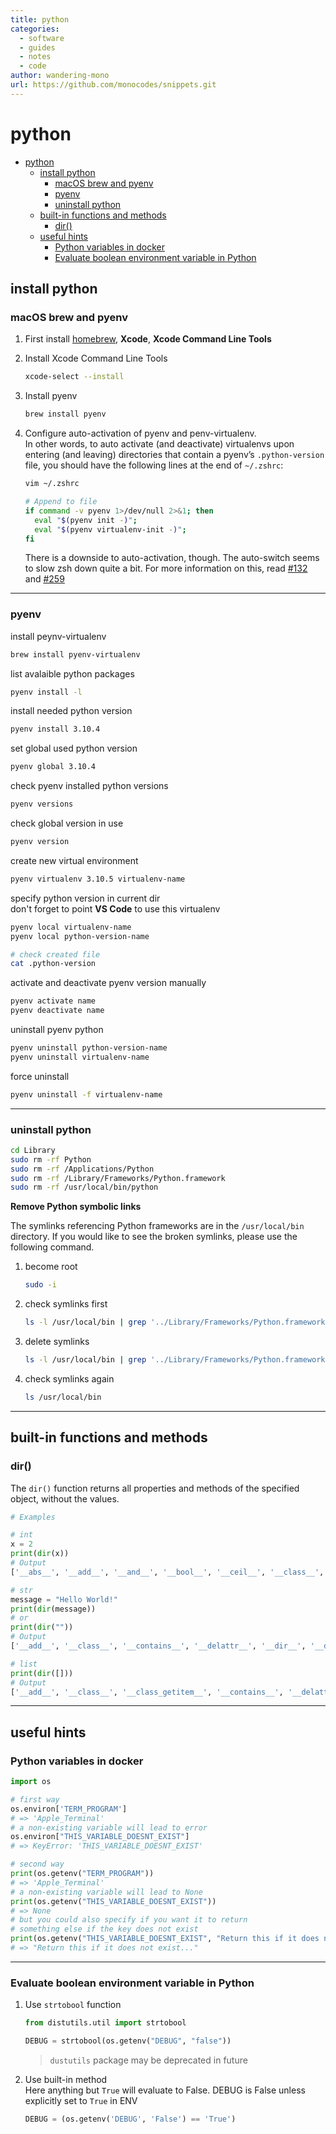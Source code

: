 ```yaml
---
title: python
categories:
  - software
  - guides
  - notes
  - code
author: wandering-mono
url: https://github.com/monocodes/snippets.git
---
```


# python

- [python](#python)
  - [install python](#install-python)
    - [macOS brew and pyenv](#macos-brew-and-pyenv)
    - [pyenv](#pyenv)
    - [uninstall python](#uninstall-python)
  - [built-in functions and methods](#built-in-functions-and-methods)
    - [dir()](#dir)
  - [useful hints](#useful-hints)
    - [Python variables in docker](#python-variables-in-docker)
    - [Evaluate boolean environment variable in Python](#evaluate-boolean-environment-variable-in-python)

## install python

### macOS brew and pyenv

1. First install [homebrew](../brew.md), **Xcode**, **Xcode Command Line Tools**

2. Install Xcode Command Line Tools

   ```sh
   xcode-select --install
   ```

3. Install pyenv

   ```sh
   brew install pyenv
   ```

4. Configure auto-activation of pyenv and penv-virtualenv.  
   In other words, to auto activate (and deactivate) virtualenvs upon entering (and leaving) directories that contain a pyenv’s `.python-version` file, you should have the following lines at the end of `~/.zshrc`:

   ```sh
   vim ~/.zshrc
   
   # Append to file
   if command -v pyenv 1>/dev/null 2>&1; then
     eval "$(pyenv init -)";
     eval "$(pyenv virtualenv-init -)"; 
   fi
   ```

   There is a downside to auto-activation, though. The auto-switch seems to slow zsh down quite a bit. For more information on this, read [#132](https://github.com/pyenv/pyenv-virtualenv/issues/132) and [#259](https://github.com/pyenv/pyenv-virtualenv/issues/259)

---

### pyenv

install peynv-virtualenv

```sh
brew install pyenv-virtualenv
```

list avalaible python packages

```sh
pyenv install -l
```

install needed python version

```sh
pyenv install 3.10.4
```

set global used python version

```sh
pyenv global 3.10.4
```

check pyenv installed python versions

```sh
pyenv versions
```

check global version in use

```sh
pyenv version
```

create new virtual environment

```sh
pyenv virtualenv 3.10.5 virtualenv-name
```

specify python version in current dir  
don't forget to point **VS Code** to use this virtualenv

```sh
pyenv local virtualenv-name
pyenv local python-version-name

# check created file
cat .python-version
```

activate and deactivate pyenv version manually

```sh
pyenv activate name
pyenv deactivate name
```

uninstall pyenv python

```sh
pyenv uninstall python-version-name
pyenv uninstall virtualenv-name
```

force uninstall

```sh
pyenv uninstall -f virtualenv-name
```

---

### uninstall python

```sh
cd Library
sudo rm -rf Python
sudo rm -rf /Applications/Python
sudo rm -rf /Library/Frameworks/Python.framework
sudo rm -rf /usr/local/bin/python
```

**Remove Python symbolic links**

The symlinks referencing Python frameworks are in the `/usr/local/bin` directory. If you would like to see the broken symlinks, please use the following command.

1. become root

   ```sh
   sudo -i
   ```

2. check symlinks first

   ```sh
   ls -l /usr/local/bin | grep '../Library/Frameworks/Python.framework'
   ```

3. delete symlinks

   ```sh
   ls -l /usr/local/bin | grep '../Library/Frameworks/Python.framework' | awk '{print $9}' | tr -d @ | xargs rm
   ```

4. check symlinks again

   ```sh
   ls /usr/local/bin
   ```

---

## built-in functions and methods

### dir()

The `dir()` function returns all properties and methods of the specified object, without the values.

```python
# Examples

# int
x = 2
print(dir(x))
# Output
['__abs__', '__add__', '__and__', '__bool__', '__ceil__', '__class__', '__delattr__', '__dir__', '__divmod__', '__doc__', '__eq__', '__float__', '__floor__', '__floordiv__', '__format__', '__ge__', '__getattribute__', '__getnewargs__', '__gt__', '__hash__', '__index__', '__init__', '__init_subclass__', '__int__', '__invert__', '__le__', '__lshift__', '__lt__', '__mod__', '__mul__', '__ne__', '__neg__', '__new__', '__or__', '__pos__', '__pow__', '__radd__', '__rand__', '__rdivmod__', '__reduce__', '__reduce_ex__', '__repr__', '__rfloordiv__', '__rlshift__', '__rmod__', '__rmul__', '__ror__', '__round__', '__rpow__', '__rrshift__', '__rshift__', '__rsub__', '__rtruediv__', '__rxor__', '__setattr__', '__sizeof__', '__str__', '__sub__', '__subclasshook__', '__truediv__', '__trunc__', '__xor__', 'as_integer_ratio', 'bit_count', 'bit_length', 'conjugate', 'denominator', 'from_bytes', 'imag', 'numerator', 'real', 'to_bytes']

# str
message = "Hello World!"
print(dir(message))
# or
print(dir(""))
# Output
['__add__', '__class__', '__contains__', '__delattr__', '__dir__', '__doc__', '__eq__', '__format__', '__ge__', '__getattribute__', '__getitem__', '__getnewargs__', '__gt__', '__hash__', '__init__', '__init_subclass__', '__iter__', '__le__', '__len__', '__lt__', '__mod__', '__mul__', '__ne__', '__new__', '__reduce__', '__reduce_ex__', '__repr__', '__rmod__', '__rmul__', '__setattr__', '__sizeof__', '__str__', '__subclasshook__', 'capitalize', 'casefold', 'center', 'count', 'encode', 'endswith', 'expandtabs', 'find', 'format', 'format_map', 'index', 'isalnum', 'isalpha', 'isascii', 'isdecimal', 'isdigit', 'isidentifier', 'islower', 'isnumeric', 'isprintable', 'isspace', 'istitle', 'isupper', 'join', 'ljust', 'lower', 'lstrip', 'maketrans', 'partition', 'removeprefix', 'removesuffix', 'replace', 'rfind', 'rindex', 'rjust', 'rpartition', 'rsplit', 'rstrip', 'split', 'splitlines', 'startswith', 'strip', 'swapcase', 'title', 'translate', 'upper', 'zfill']

# list
print(dir([]))
# Output
['__add__', '__class__', '__class_getitem__', '__contains__', '__delattr__', '__delitem__', '__dir__', '__doc__', '__eq__', '__format__', '__ge__', '__getattribute__', '__getitem__', '__gt__', '__hash__', '__iadd__', '__imul__', '__init__', '__init_subclass__', '__iter__', '__le__', '__len__', '__lt__', '__mul__', '__ne__', '__new__', '__reduce__', '__reduce_ex__', '__repr__', '__reversed__', '__rmul__', '__setattr__', '__setitem__', '__sizeof__', '__str__', '__subclasshook__', 'append', 'clear', 'copy', 'count', 'extend', 'index', 'insert', 'pop', 'remove', 'reverse', 'sort']
```

---

## useful hints

### Python variables in docker

```py
import os

# first way
os.environ['TERM_PROGRAM']
# => 'Apple_Terminal'
# a non-existing variable will lead to error
os.environ["THIS_VARIABLE_DOESNT_EXIST"]
# => KeyError: 'THIS_VARIABLE_DOESNT_EXIST'

# second way
print(os.getenv("TERM_PROGRAM"))
# => 'Apple_Terminal'
# a non-existing variable will lead to None
print(os.getenv("THIS_VARIABLE_DOESNT_EXIST"))
# => None
# but you could also specify if you want it to return
# something else if the key does not exist
print(os.getenv("THIS_VARIABLE_DOESNT_EXIST", "Return this if it does not exist..."))
# => "Return this if it does not exist..."
```

---

### Evaluate boolean environment variable in Python

1. Use `strtobool` function

    ```python
    from distutils.util import strtobool
    
    DEBUG = strtobool(os.getenv("DEBUG", "false"))
    ```

    > `dustutils` package may be deprecated in future

2. Use built-in method  
    Here anything but `True` will evaluate to False. DEBUG is False unless explicitly set to `True` in ENV

    ```python
    DEBUG = (os.getenv('DEBUG', 'False') == 'True')
    ```
